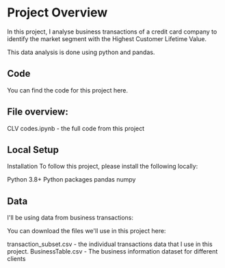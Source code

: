
# Project Overview
In this project, I analyse business transactions of a credit card company to identify the market segment with the Highest Customer Lifetime Value.

This data analysis is done using python and pandas. 

## Code
You can find the code for this project here.

## File overview:

CLV codes.ipynb - the full code from this project
## Local Setup
Installation
To follow this project, please install the following locally:

Python 3.8+
Python packages
pandas
numpy

## Data
I'll be using data from business transactions:

You can download the files we'll use in this project here:

transaction_subset.csv - the individual transactions data that I use in this project.
BusinessTable.csv - The business information dataset for different clients
